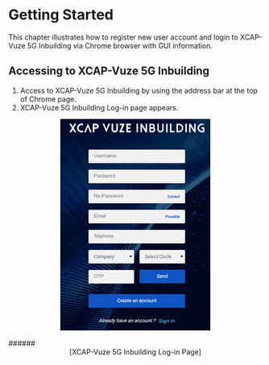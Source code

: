 
# Getting Started

This chapter illustrates how to register new user account and login to XCAP-Vuze 5G Inbuilding via Chrome browser with GUI information.

## Accessing to XCAP-Vuze 5G Inbuilding
1.	Access to XCAP-Vuze 5G Inbuilding by using the address bar at the top of Chrome page.
2.	XCAP-Vuze 5G Inbuilding Log-in page appears.




<p align="center">
  <img src="https://github.com/Innowireless-SE/5G_Vuze_Inbuilding_User_Manual/blob/master/docs/images/1-2.png?raw=true">
</p>
######<center>[XCAP-Vuze 5G Inbuilding Log-in Page]</center>  